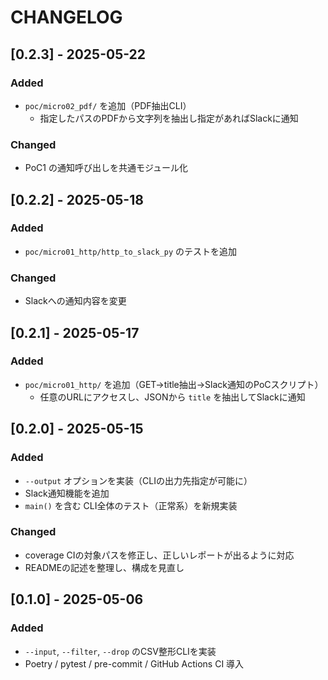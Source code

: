 # CHANGELOG
## [0.2.3] - 2025-05-22
### Added
- `poc/micro02_pdf/` を追加（PDF抽出CLI）
  - 指定したパスのPDFから文字列を抽出し指定があればSlackに通知

### Changed
- PoC1 の通知呼び出しを共通モジュール化


## [0.2.2] - 2025-05-18

### Added
- `poc/micro01_http/http_to_slack_py` のテストを追加

### Changed
- Slackへの通知内容を変更


## [0.2.1] - 2025-05-17

### Added
- `poc/micro01_http/` を追加（GET→title抽出→Slack通知のPoCスクリプト）
  - 任意のURLにアクセスし、JSONから `title` を抽出してSlackに通知


## [0.2.0] - 2025-05-15
### Added
- `--output` オプションを実装（CLIの出力先指定が可能に）
- Slack通知機能を追加
- `main()` を含む CLI全体のテスト（正常系）を新規実装

### Changed
- coverage CIの対象パスを修正し、正しいレポートが出るように対応
- READMEの記述を整理し、構成を見直し


## [0.1.0] - 2025-05-06
### Added
- `--input`, `--filter`, `--drop` のCSV整形CLIを実装
- Poetry / pytest / pre-commit / GitHub Actions CI 導入
